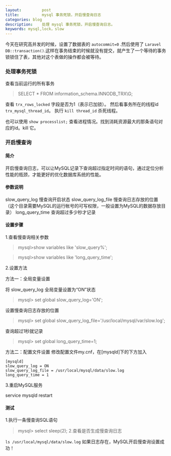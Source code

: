 ```yaml
---
layout:         post
title:          mysql 事务死锁，开启慢查询日志
categories: blog
description:    处理 mysql 事务死锁，开启慢查询日志。
keywords: mysql,lock，slow
---
```


今天在研究高并发的时候，设置了数据表的 `autocommit=0` .然后使用了 `Laravel DB::transaction()`.这样在事务结束的时候就没有提交，就产生了一个等待的事务锁锁住了表，其他对这个表做的操作都会被等待。

### 处理事务死锁

查看当前运行的所有事务
> SELECT * FROM information_schema.INNODB_TRX\G;

查看 `trx_rows_locked` 字段是否为1（表示已加锁）。
然后看事务所在的线程id `trx_mysql_thread_id`。
执行 `kill thread_id` 杀死线程。

也可以使用 `show processlist;` 查看进程情况。找到消耗资源最大的那条语句对应的id。kill 它。


### 开启慢查询

#### 简介
开启慢查询日志，可以让MySQL记录下查询超过指定时间的语句，通过定位分析性能的瓶颈，才能更好的优化数据库系统的性能。

#### 参数说明
slow_query_log 慢查询开启状态
slow_query_log_file 慢查询日志存放的位置（这个目录需要MySQL的运行帐号的可写权限，一般设置为MySQL的数据存放目录）
long_query_time 查询超过多少秒才记录

#### 设置步骤
1.查看慢查询相关参数

> mysql>show variables like 'slow_query%';

> mysql>show variables like 'long_query_time';

2.设置方法

方法一：全局变量设置

将 slow_query_log 全局变量设置为“ON”状态
> mysql> set global slow_query_log='ON'; 

设置慢查询日志存放的位置
> mysql> set global slow_query_log_file='/usr/local/mysql/var/slow.log';

查询超过1秒就记录
> mysql> set global long_query_time=1;

方法二：配置文件设置
修改配置文件my.cnf，在[mysqld]下的下方加入

 ```
[mysqld]
slow_query_log = ON
slow_query_log_file = /usr/local/mysql/data/slow.log
long_query_time = 1
```

3.重启MySQL服务

service mysqld restart

#### 测试
1.执行一条慢查询SQL语句

> mysql> select sleep(2);
2.查看是否生成慢查询日志

`ls /usr/local/mysql/data/slow.log`
如果日志存在，MySQL开启慢查询设置成功！
